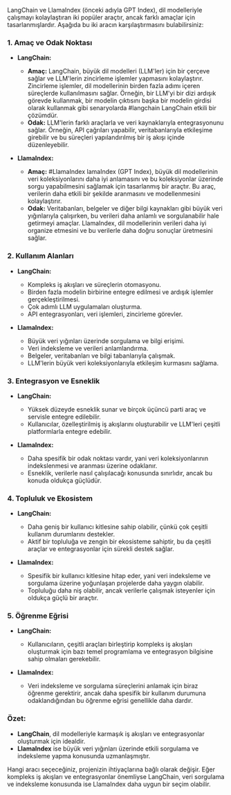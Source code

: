 LangChain ve LlamaIndex (önceki adıyla GPT Index), dil modelleriyle çalışmayı kolaylaştıran iki popüler araçtır, ancak farklı amaçlar için tasarlanmışlardır. Aşağıda bu iki aracın karşılaştırmasını bulabilirsiniz:

### 1. **Amaç ve Odak Noktası**

- **LangChain:**
    
    - **Amaç:** LangChain, büyük dil modelleri (LLM'ler) için bir çerçeve sağlar ve LLM'lerin zincirleme işlemler yapmasını kolaylaştırır. Zincirleme işlemler, dil modellerinin birden fazla adımı içeren süreçlerde kullanılmasını sağlar. Örneğin, bir LLM'yi bir dizi ardışık görevde kullanmak, bir modelin çıktısını başka bir modelin girdisi olarak kullanmak gibi senaryolarda #langchain LangChain etkili bir çözümdür.
    - **Odak:** LLM'lerin farklı araçlarla ve veri kaynaklarıyla entegrasyonunu sağlar. Örneğin, API çağrıları yapabilir, veritabanlarıyla etkileşime girebilir ve bu süreçleri yapılandırılmış bir iş akışı içinde düzenleyebilir.
- **LlamaIndex:**
    
    - **Amaç:** #LlamaIndex lamaIndex (GPT Index), büyük dil modellerinin veri koleksiyonlarını daha iyi anlamasını ve bu koleksiyonlar üzerinde sorgu yapabilmesini sağlamak için tasarlanmış bir araçtır. Bu araç, verilerin daha etkili bir şekilde aranmasını ve modellenmesini kolaylaştırır.
    - **Odak:** Veritabanları, belgeler ve diğer bilgi kaynakları gibi büyük veri yığınlarıyla çalışırken, bu verileri daha anlamlı ve sorgulanabilir hale getirmeyi amaçlar. LlamaIndex, dil modellerinin verileri daha iyi organize etmesini ve bu verilerle daha doğru sonuçlar üretmesini sağlar.

### 2. **Kullanım Alanları**

- **LangChain:**
    
    - Kompleks iş akışları ve süreçlerin otomasyonu.
    - Birden fazla modelin birbirine entegre edilmesi ve ardışık işlemler gerçekleştirilmesi.
    - Çok adımlı LLM uygulamaları oluşturma.
    - API entegrasyonları, veri işlemleri, zincirleme görevler.
- **LlamaIndex:**
    
    - Büyük veri yığınları üzerinde sorgulama ve bilgi erişimi.
    - Veri indeksleme ve verileri anlamlandırma.
    - Belgeler, veritabanları ve bilgi tabanlarıyla çalışmak.
    - LLM'lerin büyük veri koleksiyonlarıyla etkileşim kurmasını sağlama.

### 3. **Entegrasyon ve Esneklik**

- **LangChain:**
    
    - Yüksek düzeyde esneklik sunar ve birçok üçüncü parti araç ve servisle entegre edilebilir.
    - Kullanıcılar, özelleştirilmiş iş akışlarını oluşturabilir ve LLM'leri çeşitli platformlarla entegre edebilir.
- **LlamaIndex:**
    
    - Daha spesifik bir odak noktası vardır, yani veri koleksiyonlarının indekslenmesi ve aranması üzerine odaklanır.
    - Esneklik, verilerle nasıl çalışılacağı konusunda sınırlıdır, ancak bu konuda oldukça güçlüdür.

### 4. **Topluluk ve Ekosistem**

- **LangChain:**
    
    - Daha geniş bir kullanıcı kitlesine sahip olabilir, çünkü çok çeşitli kullanım durumlarını destekler.
    - Aktif bir topluluğa ve zengin bir ekosisteme sahiptir, bu da çeşitli araçlar ve entegrasyonlar için sürekli destek sağlar.
- **LlamaIndex:**
    
    - Spesifik bir kullanıcı kitlesine hitap eder, yani veri indeksleme ve sorgulama üzerine yoğunlaşan projelerde daha yaygın olabilir.
    - Topluluğu daha niş olabilir, ancak verilerle çalışmak isteyenler için oldukça güçlü bir araçtır.

### 5. **Öğrenme Eğrisi**

- **LangChain:**
    
    - Kullanıcıların, çeşitli araçları birleştirip kompleks iş akışları oluşturmak için bazı temel programlama ve entegrasyon bilgisine sahip olmaları gerekebilir.
- **LlamaIndex:**
    
    - Veri indeksleme ve sorgulama süreçlerini anlamak için biraz öğrenme gerektirir, ancak daha spesifik bir kullanım durumuna odaklandığından bu öğrenme eğrisi genellikle daha dardır.

### Özet:

- **LangChain**, dil modelleriyle karmaşık iş akışları ve entegrasyonlar oluşturmak için idealdir.
- **LlamaIndex** ise büyük veri yığınları üzerinde etkili sorgulama ve indeksleme yapma konusunda uzmanlaşmıştır.

Hangi aracı seçeceğiniz, projenizin ihtiyaçlarına bağlı olarak değişir. Eğer kompleks iş akışları ve entegrasyonlar önemliyse LangChain, veri sorgulama ve indeksleme konusunda ise LlamaIndex daha uygun bir seçim olabilir.